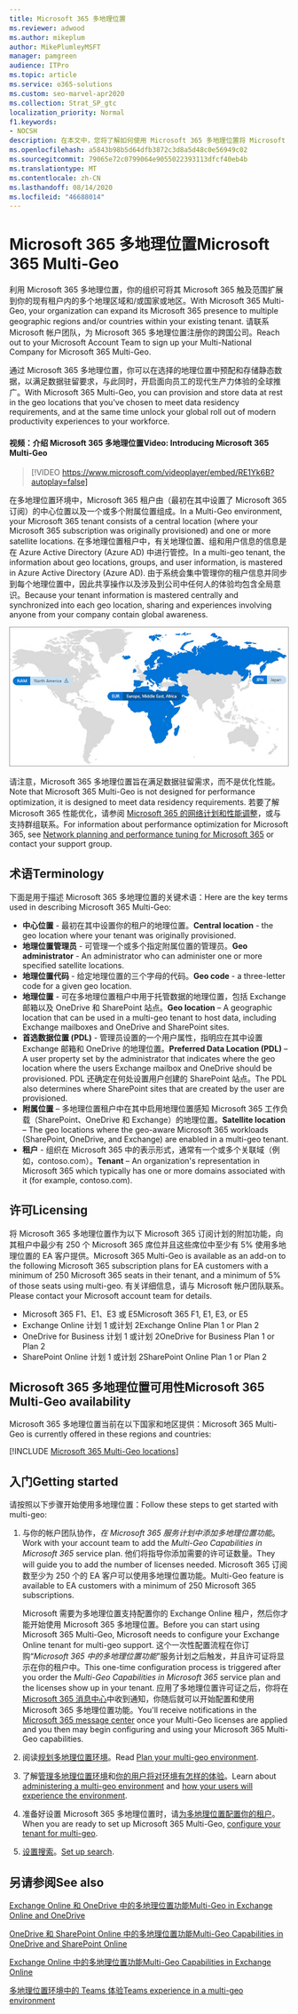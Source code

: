 ```yaml
---
title: Microsoft 365 多地理位置
ms.reviewer: adwood
ms.author: mikeplum
author: MikePlumleyMSFT
manager: pamgreen
audience: ITPro
ms.topic: article
ms.service: o365-solutions
ms.custom: seo-marvel-apr2020
ms.collection: Strat_SP_gtc
localization_priority: Normal
f1.keywords:
- NOCSH
description: 在本文中，您将了解如何使用 Microsoft 365 多地理位置将 Microsoft 365 的状态扩展到多个地理区域。
ms.openlocfilehash: a5843b98b5d64dfb3872c3d8a5d48c0e56949c02
ms.sourcegitcommit: 79065e72c0799064e9055022393113dfcf40eb4b
ms.translationtype: MT
ms.contentlocale: zh-CN
ms.lasthandoff: 08/14/2020
ms.locfileid: "46688014"
---
```

# <a name="microsoft-365-multi-geo"></a><span data-ttu-id="5f782-103">Microsoft 365 多地理位置</span><span class="sxs-lookup"><span data-stu-id="5f782-103">Microsoft 365 Multi-Geo</span></span>

<span data-ttu-id="5f782-104">利用 Microsoft 365 多地理位置，你的组织可将其 Microsoft 365 触及范围扩展到你的现有租户内的多个地理区域和/或国家或地区。</span><span class="sxs-lookup"><span data-stu-id="5f782-104">With Microsoft 365 Multi-Geo, your organization can expand its Microsoft 365 presence to multiple geographic regions and/or countries within your existing tenant.</span></span> <span data-ttu-id="5f782-105">请联系 Microsoft 帐户团队，为 Microsoft 365 多地理位置注册你的跨国公司。</span><span class="sxs-lookup"><span data-stu-id="5f782-105">Reach out to your Microsoft Account Team to sign up your Multi-National Company for Microsoft 365 Multi-Geo.</span></span>
  
<span data-ttu-id="5f782-106">通过 Microsoft 365 多地理位置，你可以在选择的地理位置中预配和存储静态数据，以满足数据驻留要求，与此同时，开启面向员工的现代生产力体验的全球推广。</span><span class="sxs-lookup"><span data-stu-id="5f782-106">With Microsoft 365 Multi-Geo, you can provision and store data at rest in the geo locations that you've chosen to meet data residency requirements, and at the same time unlock your global roll out of modern productivity experiences to your workforce.</span></span>

#### <a name="video-introducing-microsoft-365-multi-geo"></a><span data-ttu-id="5f782-107">视频：介绍 Microsoft 365 多地理位置</span><span class="sxs-lookup"><span data-stu-id="5f782-107">Video: Introducing Microsoft 365 Multi-Geo</span></span>

> [!VIDEO https://www.microsoft.com/videoplayer/embed/RE1Yk6B?autoplay=false]

<span data-ttu-id="5f782-108">在多地理位置环境中，Microsoft 365 租户由（最初在其中设置了 Microsoft 365 订阅）的中心位置以及一个或多个附属位置组成。</span><span class="sxs-lookup"><span data-stu-id="5f782-108">In a Multi-Geo environment, your Microsoft 365 tenant consists of a central location (where your Microsoft 365 subscription was originally provisioned) and one or more satellite locations.</span></span> <span data-ttu-id="5f782-109">在多地理位置租户中，有关地理位置、组和用户信息的信息是在 Azure Active Directory (Azure AD) 中进行管控。</span><span class="sxs-lookup"><span data-stu-id="5f782-109">In a multi-geo tenant, the information about geo locations, groups, and user information, is mastered in Azure Active Directory (Azure AD).</span></span> <span data-ttu-id="5f782-110">由于系统会集中管理你的租户信息并同步到每个地理位置中，因此共享操作以及涉及到公司中任何人的体验均包含全局意识。</span><span class="sxs-lookup"><span data-stu-id="5f782-110">Because your tenant information is mastered centrally and synchronized into each geo location, sharing and experiences involving anyone from your company contain global awareness.</span></span>

![SharePoint 管理中心中多地理位置地图的屏幕截图](../media/multi-geo-world-map.png)

<span data-ttu-id="5f782-112">请注意，Microsoft 365 多地理位置旨在满足数据驻留需求，而不是优化性能。</span><span class="sxs-lookup"><span data-stu-id="5f782-112">Note that Microsoft 365 Multi-Geo is not designed for performance optimization, it is designed to meet data residency requirements.</span></span> <span data-ttu-id="5f782-113">若要了解 Microsoft 365 性能优化，请参阅 [Microsoft 365 的网络计划和性能调整](https://support.office.com/article/e5f1228c-da3c-4654-bf16-d163daee8848)，或与支持群组联系。</span><span class="sxs-lookup"><span data-stu-id="5f782-113">For information about performance optimization for Microsoft 365, see [Network planning and performance tuning for Microsoft 365](https://support.office.com/article/e5f1228c-da3c-4654-bf16-d163daee8848) or contact your support group.</span></span>

## <a name="terminology"></a><span data-ttu-id="5f782-114">术语</span><span class="sxs-lookup"><span data-stu-id="5f782-114">Terminology</span></span>

<span data-ttu-id="5f782-115">下面是用于描述 Microsoft 365 多地理位置的关键术语：</span><span class="sxs-lookup"><span data-stu-id="5f782-115">Here are the key terms used in describing Microsoft 365 Multi-Geo:</span></span>

- <span data-ttu-id="5f782-116">**中心位置** - 最初在其中设置你的租户的地理位置。</span><span class="sxs-lookup"><span data-stu-id="5f782-116">**Central location** - the geo location where your tenant was originally provisioned.</span></span>
- <span data-ttu-id="5f782-117">**地理位置管理员** - 可管理一个或多个指定附属位置的管理员。</span><span class="sxs-lookup"><span data-stu-id="5f782-117">**Geo administrator** - An administrator who can administer one or more specified satellite locations.</span></span>
- <span data-ttu-id="5f782-118">**地理位置代码** - 给定地理位置的三个字母的代码。</span><span class="sxs-lookup"><span data-stu-id="5f782-118">**Geo code** - a three-letter code for a given geo location.</span></span>
- <span data-ttu-id="5f782-119">**地理位置** - 可在多地理位置租户中用于托管数据的地理位置，包括 Exchange 邮箱以及 OneDrive 和 SharePoint 站点。</span><span class="sxs-lookup"><span data-stu-id="5f782-119">**Geo location** – A geographic location that can be used in a multi-geo tenant to host data, including Exchange mailboxes and OneDrive and SharePoint sites.</span></span>
- <span data-ttu-id="5f782-120">**首选数据位置 (PDL)** - 管理员设置的一个用户属性，指明应在其中设置 Exchange 邮箱和 OneDrive 的地理位置。</span><span class="sxs-lookup"><span data-stu-id="5f782-120">**Preferred Data Location (PDL)** – A user property set by the administrator that indicates where the geo location where the users Exchange mailbox and OneDrive should be provisioned.</span></span> <span data-ttu-id="5f782-121">PDL 还确定在何处设置用户创建的 SharePoint 站点。</span><span class="sxs-lookup"><span data-stu-id="5f782-121">The PDL also determines where SharePoint sites that are created by the user are provisioned.</span></span>
- <span data-ttu-id="5f782-122">**附属位置** – 多地理位置租户中在其中启用地理位置感知 Microsoft 365 工作负载（SharePoint、OneDrive 和 Exchange）的地理位置。</span><span class="sxs-lookup"><span data-stu-id="5f782-122">**Satellite location** – The geo locations where the geo-aware Microsoft 365 workloads (SharePoint, OneDrive, and Exchange) are enabled in a multi-geo tenant.</span></span>
- <span data-ttu-id="5f782-123">**租户** - 组织在 Microsoft 365 中的表示形式，通常有一个或多个关联域（例如，contoso.com）。</span><span class="sxs-lookup"><span data-stu-id="5f782-123">**Tenant** – An organization's representation in Microsoft 365 which typically has one or more domains associated with it (for example, contoso.com).</span></span>

## <a name="licensing"></a><span data-ttu-id="5f782-124">许可</span><span class="sxs-lookup"><span data-stu-id="5f782-124">Licensing</span></span>

<span data-ttu-id="5f782-125">将 Microsoft 365 多地理位置作为以下 Microsoft 365 订阅计划的附加功能，向其租户中最少有 250 个 Microsoft 365 席位并且这些席位中至少有 5% 使用多地理位置的 EA 客户提供。</span><span class="sxs-lookup"><span data-stu-id="5f782-125">Microsoft 365 Multi-Geo is available as an add-on to the following Microsoft 365 subscription plans for EA customers with a minimum of 250 Microsoft 365 seats in their tenant, and a minimum of 5% of those seats using multi-geo.</span></span> <span data-ttu-id="5f782-126">有关详细信息，请与 Microsoft 帐户团队联系。</span><span class="sxs-lookup"><span data-stu-id="5f782-126">Please contact your Microsoft account team for details.</span></span>

- <span data-ttu-id="5f782-127">Microsoft 365 F1、E1、E3 或 E5</span><span class="sxs-lookup"><span data-stu-id="5f782-127">Microsoft 365 F1, E1, E3, or E5</span></span>
- <span data-ttu-id="5f782-128">Exchange Online 计划 1 或计划 2</span><span class="sxs-lookup"><span data-stu-id="5f782-128">Exchange Online Plan 1 or Plan 2</span></span>
- <span data-ttu-id="5f782-129">OneDrive for Business 计划 1 或计划 2</span><span class="sxs-lookup"><span data-stu-id="5f782-129">OneDrive for Business Plan 1 or Plan 2</span></span>
- <span data-ttu-id="5f782-130">SharePoint Online 计划 1 或计划 2</span><span class="sxs-lookup"><span data-stu-id="5f782-130">SharePoint Online Plan 1 or Plan 2</span></span>

## <a name="microsoft-365-multi-geo-availability"></a><span data-ttu-id="5f782-131">Microsoft 365 多地理位置可用性</span><span class="sxs-lookup"><span data-stu-id="5f782-131">Microsoft 365 Multi-Geo availability</span></span>

<span data-ttu-id="5f782-132">Microsoft 365 多地理位置当前在以下国家和地区提供：</span><span class="sxs-lookup"><span data-stu-id="5f782-132">Microsoft 365 Multi-Geo is currently offered in these regions and countries:</span></span>

[!INCLUDE [Microsoft 365 Multi-Geo locations](../includes/microsoft-365-multi-geo-locations.md)]

## <a name="getting-started"></a><span data-ttu-id="5f782-133">入门</span><span class="sxs-lookup"><span data-stu-id="5f782-133">Getting started</span></span>

<span data-ttu-id="5f782-134">请按照以下步骤开始使用多地理位置：</span><span class="sxs-lookup"><span data-stu-id="5f782-134">Follow these steps to get started with multi-geo:</span></span>

1. <span data-ttu-id="5f782-135">与你的帐户团队协作，_在 Microsoft 365 服务计划中添加多地理位置功能_。</span><span class="sxs-lookup"><span data-stu-id="5f782-135">Work with your account team to add the _Multi-Geo Capabilities in Microsoft 365_ service plan.</span></span> <span data-ttu-id="5f782-136">他们将指导你添加需要的许可证数量。</span><span class="sxs-lookup"><span data-stu-id="5f782-136">They will guide you to add the number of licenses needed.</span></span> <span data-ttu-id="5f782-137">Microsoft 365 订阅数至少为 250 个的 EA 客户可以使用多地理位置功能。</span><span class="sxs-lookup"><span data-stu-id="5f782-137">Multi-Geo feature is available to EA customers with a minimum of 250 Microsoft 365 subscriptions.</span></span>

   <span data-ttu-id="5f782-138">Microsoft 需要为多地理位置支持配置你的 Exchange Online 租户，然后你才能开始使用 Microsoft 365 多地理位置。</span><span class="sxs-lookup"><span data-stu-id="5f782-138">Before you can start using Microsoft 365 Multi-Geo, Microsoft needs to configure your Exchange Online tenant for multi-geo support.</span></span> <span data-ttu-id="5f782-139">这个一次性配置流程在你订购“*Microsoft 365 中的多地理位置功能*”服务计划之后触发，并且许可证将显示在你的租户中。</span><span class="sxs-lookup"><span data-stu-id="5f782-139">This one-time configuration process is triggered after you order the *Multi-Geo Capabilities in Microsoft 365* service plan and the licenses show up in your tenant.</span></span> <span data-ttu-id="5f782-140">应用了多地理位置许可证之后，你将在 [Microsoft 365 消息中心](https://support.office.com/article/38FB3333-BFCC-4340-A37B-DEDA509C2093)中收到通知，你随后就可以开始配置和使用 Microsoft 365 多地理位置功能。</span><span class="sxs-lookup"><span data-stu-id="5f782-140">You'll receive notifications in the [Microsoft 365 message center](https://support.office.com/article/38FB3333-BFCC-4340-A37B-DEDA509C2093) once your Multi-Geo licenses are applied and you then may begin configuring and using your Microsoft 365 Multi-Geo capabilities.</span></span>

2. <span data-ttu-id="5f782-141">阅读[规划多地理位置环境](plan-for-multi-geo.md)。</span><span class="sxs-lookup"><span data-stu-id="5f782-141">Read [Plan your multi-geo environment](plan-for-multi-geo.md).</span></span>

3. <span data-ttu-id="5f782-142">了解[管理多地理位置环境](administering-a-multi-geo-environment.md)和[你的用户将对环境有怎样的体验](multi-geo-user-experience.md)。</span><span class="sxs-lookup"><span data-stu-id="5f782-142">Learn about [administering a multi-geo environment](administering-a-multi-geo-environment.md) and [how your users will experience the environment](multi-geo-user-experience.md).</span></span>

4. <span data-ttu-id="5f782-143">准备好设置 Microsoft 365 多地理位置时，请[为多地理位置配置你的租户](multi-geo-tenant-configuration.md)。</span><span class="sxs-lookup"><span data-stu-id="5f782-143">When you are ready to set up Microsoft 365 Multi-Geo, [configure your tenant for multi-geo](multi-geo-tenant-configuration.md).</span></span>

5. <span data-ttu-id="5f782-144">[设置搜索](configure-search-for-multi-geo.md)。</span><span class="sxs-lookup"><span data-stu-id="5f782-144">[Set up search](configure-search-for-multi-geo.md).</span></span>

## <a name="see-also"></a><span data-ttu-id="5f782-145">另请参阅</span><span class="sxs-lookup"><span data-stu-id="5f782-145">See also</span></span>

[<span data-ttu-id="5f782-146">Exchange Online 和 OneDrive 中的多地理位置功能</span><span class="sxs-lookup"><span data-stu-id="5f782-146">Multi-Geo in Exchange Online and OneDrive</span></span>](https://Aka.ms/GoMultiGeo)

[<span data-ttu-id="5f782-147">OneDrive 和 SharePoint Online 中的多地理位置功能</span><span class="sxs-lookup"><span data-stu-id="5f782-147">Multi-Geo Capabilities in OneDrive and SharePoint Online</span></span>](multi-geo-capabilities-in-onedrive-and-sharepoint-online-in-microsoft-365.md)

[<span data-ttu-id="5f782-148">Exchange Online 中的多地理位置功能</span><span class="sxs-lookup"><span data-stu-id="5f782-148">Multi-Geo Capabilities in Exchange Online</span></span>](multi-geo-capabilities-in-exchange-online.md)

[<span data-ttu-id="5f782-149">多地理位置环境中的 Teams 体验</span><span class="sxs-lookup"><span data-stu-id="5f782-149">Teams experience in a multi-geo environment</span></span>](https://docs.microsoft.com/microsoftteams/teams-experience-o365odb-spo-multi-geo)
